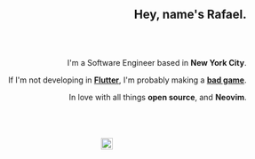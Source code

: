 <div align="right">

## Hey, name's Rafael.


</br>
</br>

I'm a Software Engineer based in **New York City**.


If I'm not developing in [**Flutter**](https://flutter.dev), I'm probably making a [**bad game**](https://apps.apple.com/us/app/above/id1535097129).


In love with all things **open source**, and **Neovim**.
</br>
</br>
</br>
</br>

</div>

<div align="center">
<img width="21px" src="https://user-images.githubusercontent.com/7101404/154202000-86d49901-a42e-4025-b5ce-75c2b5da3e7c.png"></img>
</div>
